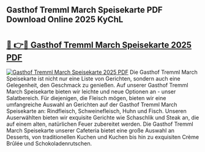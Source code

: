 ## Gasthof Tremml March Speisekarte PDF Download Online 2025 KyChL

# <h2><a href="http://gcd3ell.nevu.top/?p=Gasthof+Tremml+March+Speisekarte">🔗 👉🔴 Gasthof Tremml March Speisekarte 2025 PDF</a></h2>

[![Gasthof Tremml March Speisekarte 2025 PDF](https://i.imgur.com/dBaPXMq.png)](http://gcd3ell.nevu.top/?p=Gasthof+Tremml+March+Speisekarte)
Die Gasthof Tremml March Speisekarte ist nicht nur eine Liste von Gerichten, sondern auch eine Gelegenheit, den Geschmack zu genießen. Auf unserer Gasthof Tremml March Speisekarte bieten wir leichte und neue Optionen an - unser Salatbereich. Für diejenigen, die Fleisch mögen, bieten wir eine umfangreiche Auswahl an Gerichten auf der Gasthof Tremml March Speisekarte an: Rindfleisch, Schweinefleisch, Huhn und Fisch. Unseren Auserwählten bieten wir exquisite Gerichte wie Schaschlik und Steak an, die auf einem alten, natürlichen Feuer zubereitet werden. Die Gasthof Tremml March Speisekarte unserer Cafeteria bietet eine große Auswahl an Desserts, von traditionellen Kuchen und Kuchen bis hin zu exquisiten Crème Brûlée und Schokoladenrutschen.
